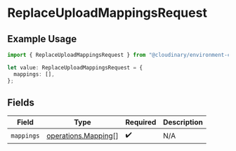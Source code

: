 # ReplaceUploadMappingsRequest

## Example Usage

```typescript
import { ReplaceUploadMappingsRequest } from "@cloudinary/environment-config/models/operations";

let value: ReplaceUploadMappingsRequest = {
  mappings: [],
};
```

## Fields

| Field                                                      | Type                                                       | Required                                                   | Description                                                |
| ---------------------------------------------------------- | ---------------------------------------------------------- | ---------------------------------------------------------- | ---------------------------------------------------------- |
| `mappings`                                                 | [operations.Mapping](../../models/operations/mapping.md)[] | :heavy_check_mark:                                         | N/A                                                        |